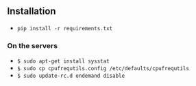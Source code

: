 ## Installation

* `pip install -r requirements.txt`

### On the servers

* `$ sudo apt-get install sysstat`
* `$ sudo cp cpufrequtils.config /etc/defaults/cpufrequtils`
* `$ sudo update-rc.d ondemand disable`
